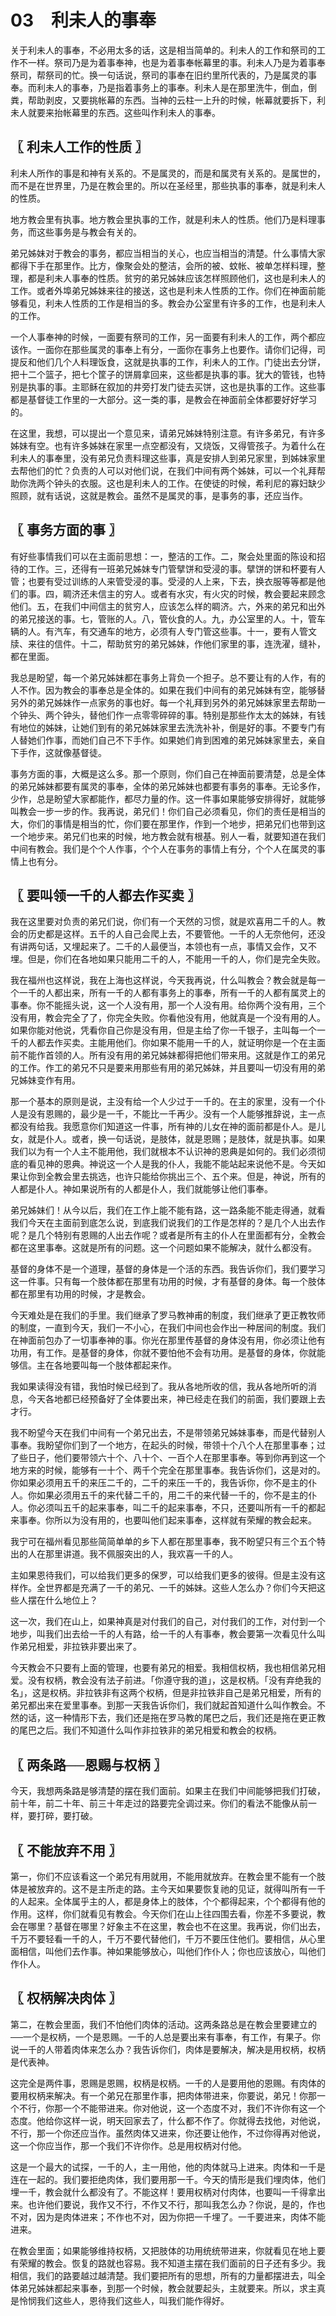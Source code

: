 # 03　利未人的事奉


关于利未人的事奉，不必用太多的话，这是相当简单的。利未人的工作和祭司的工作不一样。祭司乃是为着事奉神，也是为着事奉帐幕里的事。利未人乃是为着事奉祭司，帮祭司的忙。换一句话说，祭司的事奉在旧约里所代表的，乃是属灵的事奉。而利未人的事奉，乃是指着事务上的事奉。利未人是在那里洗牛，倒血，倒粪，帮助剥皮，又要挑帐幕的东西。当神的云柱一上升的时候，帐幕就要拆下，利未人就要来抬帐幕里的东西。这些叫作利未人的事奉。



## 〖 利未人工作的性质 〗

利未人所作的事是和神有关系的。不是属灵的，而是和属灵有关系的。是属世的，而不是在世界里，乃是在教会里的。所以在圣经里，那些执事的事奉，就是利未人的性质。

地方教会里有执事。地方教会里执事的工作，就是利未人的性质。他们乃是料理事务，而这些事务是与教会有关的。

弟兄姊妹对于教会的事务，都应当相当的关心，也应当相当的清楚。什么事情大家都得下手在那里作。比方，像聚会处的整洁，会所的被、蚊帐、被单怎样料理，整理，都是利未人事奉的性质。贫穷的弟兄姊妹应该怎样照顾他们，这也是利未人的工作。或者外埠弟兄姊妹来往的接送，这也是利未人性质的工作。你们在神面前能够看见，利未人性质的工作是相当的多。教会办公室里有许多的工作，也是利未人的工作。

一个人事奉神的时候，一面要有祭司的工作，另一面要有利未人的工作，两个都应该作。一面你在那些属灵的事奉上有分，一面你在事务上也要作。请你们记得，司提反和他们几个人料理饭食，这就是执事的工作，利未人的工作。门徒出去分饼，把十二个篮子，把七个筐子的饼屑拿回来，这些都是执事的事。犹大的管钱，也特别是执事的事。主耶稣在叙加的井旁打发门徒去买饼，这也是执事的工作。这些事都是基督徒工作里的一大部分。这一类的事，是教会在神面前全体都要好好学习的。

在这里，我想，可以提出一个意见来，请弟兄姊妹特别注意。有许多弟兄，有许多姊妹有空。也有许多姊妹在家里一点空都没有，又烧饭，又得管孩子。为着什么在利未人的事奉里，没有弟兄负责料理这些事，真是安排人到弟兄家里，到姊妹家里去帮他们的忙？负责的人可以对他们说，在我们中间有两个姊妹，可以一个礼拜帮助你洗两个钟头的衣服。这也是利未人的工作。在使徒的时候，希利尼的寡妇缺少照顾，就有话说，这就是教会。虽然不是属灵的事，是事务的事，还应当作。



## 〖 事务方面的事 〗

有好些事情我们可以在主面前思想：一，整洁的工作。二，聚会处里面的陈设和招待的工作。三，还得有一班弟兄姊妹专门管擘饼和受浸的事。擘饼的饼和杯要有人管；也要有受过训练的人来管受浸的事。受浸的人上来，下去，换衣服等等都是他们的事。四，睭济还未信主的穷人。或者有水灾，有火灾的时候，教会要起来顾念他们。五，在我们中间信主的贫穷人，应该怎么样的睭济。六，外来的弟兄和出外的弟兄接送的事。七，管账的人。八，管伙食的人。九，办公室里的人。十，管车辆的人。有汽车，有交通车的地方，必须有人专门管这些事。十一，要有人管文牍、来往的信件。十二，帮助贫穷的弟兄姊妹，作他们家里的事，连洗濯，缝补，都在里面。

我总是盼望，每一个弟兄姊妹都在事务上背负一个担子。总不要让有的人作，有的人不作。因为教会的事奉总是全体的。如果在我们中间有的弟兄姊妹有空，能够替另外的弟兄姊妹作一点家务的事也好。每一个礼拜到另外的弟兄姊妹家里去帮助一个钟头、两个钟头，替他们作一点零零碎碎的事。特别是那些作太太的姊妹，有钱有地位的姊妹，让她们到有的弟兄姊妹家里去洗洗补补，倒是好的事。不要专门有人替她们作事，而她们自己不下手作。如果她们肯到困难的弟兄姊妹家里去，亲自下手作，这就像基督徒。

事务方面的事，大概是这么多。那一个原则，你们自己在神面前要清楚，总是全体的弟兄姊妹都要有属灵的事奉，全体的弟兄姊妹也都要有事务的事奉。无论多作，少作，总是盼望大家都能作，都尽力量的作。这一件事如果能够安排得好，就能够叫教会一步一步的作。我再说，弟兄们！你们自己必须看见，你们的责任是相当的大，你们的事情是相当的忙，你们要在那里作，作到一个地步，把弟兄们也带到这一个地步来。弟兄们也来的时候，地方教会就有根基。别人一看，就要知道在我们中间有教会。我们是个个人作事，个个人在事务的事情上有分，个个人在属灵的事情上也有分。



## 〖 要叫领一千的人都去作买卖 〗

我在这里要对负责的弟兄们说，你们有一个天然的习惯，就是欢喜用二千的人。教会的历史都是这样。五千的人自己会爬上去，不要管他。一千的人无奈他何，还没有讲两句话，又埋起来了。二千的人最便当，本领也有一点，事情又会作，又不埋。但是，你们在各地如果只能用二千的人，不能用一千的人，你们是完全失败。

我在福州也这样说，我在上海也这样说，今天我再说，什么叫教会？教会就是每一个一千的人都出来，所有一千的人都有事务上的事奉，所有一千的人都有属灵上的事奉。你不能摇头说，这一个人没有用，那一个人没有用。给你两个没有用，三个没有用，教会完全了了，你完全失败。你看他没有用，他就真是一个没有用的人。如果你能对他说，凭看你自己你是没有用，但是主给了你一千银子，主叫每一个一千的人都去作买卖。主能用他们。你如果不能用一千的人，就证明你是一个在主面前不能作首领的人。所有没有用的弟兄姊妹都得把他们带来用。这就是作工的弟兄的工作。作工的弟兄不只是要来用那些有用的弟兄姊妹，并且要叫一切没有用的弟兄姊妹变作有用。

那一个基本的原则是说，主没有给一个人少过于一千的。在主的家里，没有一个仆人是没有恩赐的，最少是一千，不能比一千再少。没有一个人能够推辞说，主一点都没有给我。我愿意你们知道这一件事，所有神的儿女在神的面前都是仆人。是儿女，就是仆人。或者，换一句话说，是肢体，就是恩赐；是肢体，就是执事。如果我们以为有一个人主不能用他，我们就根本不认识神的恩典是如何的。我们必须彻底的看见神的恩典。神说这一个人是我的仆人，我能不能站起来说他不是。今天如果让你到全教会里去挑选，也许只能给你挑出三个、五个来。但是，神说，所有的人都是仆人。神如果说所有的人都是仆人，我们就能够让他们事奉。

弟兄姊妹们！从今以后，我们在工作上能不能有路，这一路条能不能走得通，就看我们今天在主面前到底怎么说，到底我们说我们的工作是怎样的？是几个人出去作呢？是几个特别有恩赐的人出去作呢？或者是所有主的仆人在里面都有分，全教会都在这里事奉。这就是所有的问题。这一个问题如果不能解决，就什么都没有。

基督的身体不是一个道理，基督的身体是一个活的东西。我告诉你们，我们要学习这一件事。只有每一个肢体都在那里有功用的时候，才有基督的身体。每一个肢体都在那里有功用的时候，才是教会。

今天难处是在我们的手里。我们继承了罗马教神甫的制度，我们继承了更正教牧师的制度，一直到今天，我们一不小心，在我们中间也会作出一种居间的制度。我们在神面前包办了一切事奉神的事。你光在那里传基督的身体没有用，你必须让他有功用，有工作。是基督的身体，你就不要怕他不会有功用。是基督的身体，你就能够信。主在各地要叫每一个肢体都起来作。

我如果读得没有错，我怕时候已经到了。我从各地所收的信，我从各地所听的消息，今天各地都已经预备好了全体要出来，神已经走在我们的前面，我们要跟上去才行。

我不盼望今天在我们中间有一个弟兄出去，不是带领弟兄姊妹事奉，而是代替别人事奉。我盼望你们到了一个地方，在起头的时候，带领十个八个人在那里事奉；过了些日子，他们要带领六十个、八十个、一百个人在那里事奉。等到你再到这一个地方来的时候，能够有一十个、两千个完全在那里事奉。我告诉你们，这是对的。你如果必须用五千的来压二千的，二千的来压一千的，我告诉你，你不是主的仆人。你如果必须用五千的来代替二千的，用二千的来代替一千的，你不是主的仆人。你必须叫五千的起来事奉，叫二千的起来事奉，不只，还要叫所有一千的都起来事奉。你所以为没有用的，也要叫他们起来事奉，这样就有荣耀的教会起来。

我宁可在福州看见那些简简单单的乡下人都在那里事奉，我不盼望只有三个五个特出的人在那里讲道。我不佩服突出的人，我欢喜一千的人。

主如果恩待我们，可以给我们更多的保罗，可以给我们更多的彼得。但是主没有这样作。全世界都是充满了一千的弟兄、一千的姊妹。这些人怎么办？你们今天把这些人摆在什么地位上？

这一次，我们在山上，如果神真是对付我们的自己，对付我们的工作，对付到一个地步，叫我们出去给一千的人有路，给一千的人有事奉，教会要第一次看见什么叫作弟兄相爱，非拉铁非要出来了。

今天教会不只要有上面的管理，也要有弟兄的相爱。我相信权柄，我也相信弟兄相爱。没有权柄，教会没有法子前进。「你遵守我的道」，这是权柄。「没有弃绝我的名」，这是权柄。非拉铁非有这两个权柄，但是非拉铁非自己是弟兄相爱，所有的弟兄都出来在爱里事奉。到那一天我告诉你们，我们就起首知道什么叫作教会。不然的话，这一种情形下去，我们还是拖在罗马教的尾巴之后，我们还是拖在更正教的尾巴之后。我们不知道什么叫作非拉铁非的弟兄相爱和教会的权柄。



## 〖 两条路──恩赐与权柄 〗

今天，我想两条路是够清楚的摆在我们面前。如果主在我们中间能够把我们打破，前十年，前二十年、前三十年走过的路要完全调过来。你们的看法不能像从前一样，要打碎，要打破。



## 〖 不能放弃不用 〗

第一，你们不应该看这一个弟兄有用就用，不能用就放弃。在教会里不能有一个肢体是被放弃的。这不是主所走的路。主今天如果要恢复祂的见证，就得叫所有一千的人起来。全体属乎主的人，都是身体上的肢体，个个都得起来，个个都得有他的作用。这样，你们就看见有教会。今天你们在山上往四围去看，你差不多要说，教会在哪里？基督在哪里？好象主不在这里，教会也不在这里。我再说，你们出去，千万不要轻看一千的人，千万不要代替他们，千万不要压住他们。要相信，从心里面相信，叫他们去作事。神如果能够放心，叫他们作仆人；你也应该放心，叫他们作仆人。



## 〖 权柄解决肉体 〗

第二，在教会里面，我们不怕他们肉体的活动。这两条路总是在教会里要建立的──一个是权柄，一个是恩赐。一千的人总是要出来有事奉，有工作，有果子。你说一千的人带着肉体来怎么办？我告诉你们，肉体是要解决，解决是用权柄，权柄是代表神。

这完全是两件事，恩赐是恩赐，权柄是权柄。一千的人是要用他的恩赐。有肉体的要用权柄来解决。有一个弟兄在那里作事，把肉体带进来，你要说，弟兄！你那一个不行，你那一个不能带进来。你对他说，这一个态度不对，我们不许你有这一个态度。他给你这样一说，明天回家去了，什么都不作了。你就得去找他，对他说，不行，那一个你还应当作。虽然肉体又进来，你还要让他作，不过你得再对他说，这一个你应当作，那一个我们不许你作。总是用权柄对付他。

这是一个最大的试探，一千的人，主一用他，他的肉体就马上进来。肉体和一千是连在一起的。我们要拒绝肉体，我们要用那一千。今天的情形是我们埋肉体，他们埋一千，教会就什么都没有了。不能这样！要用权柄对付肉体，也要叫一千得拿出来。也许他们要说，我作又不行，不作又不行，那叫我怎么办？你说，是的，作也不对，因为是肉体进来；不作也不对，因为你把一千埋了。一千要进来，肉体不能进来。

在教会里面；如果能够维持权柄，又把肢体的功用统统带进来，你就看见在地上要有荣耀的教会。恢复的路就也容易。我不知道主摆在我们面前的日子还有多少。我相信，我们的路要越过越清楚。我们要把所有的思想，所有的力量都摆进去，叫全体弟兄姊妹都起来事奉，到那一个时候，教会就要起头，主就要来。所以，求主真是怜悯我们这些人，恩待我们这些人，叫我们能作得好。
